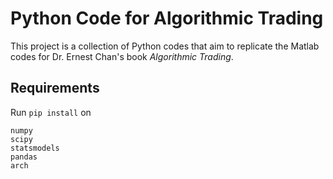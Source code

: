 # Python Code for Algorithmic Trading

This project is a collection of Python codes that aim to replicate the
Matlab codes for Dr. Ernest Chan's book *Algorithmic Trading*.

## Requirements

Run `pip install` on

```
numpy
scipy
statsmodels
pandas
arch
```





